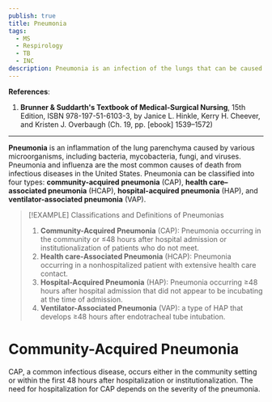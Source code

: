 ```yaml
---
publish: true
title: Pneumonia
tags:
  - MS
  - Respirology
  - TB
  - INC
description: Pneumonia is an infection of the lungs that can be caused by bacteria, viruses, fungi, foreign bodies, and chemicals. It may be classified as acute, chronic, community-acquired, or hospital-acquired.
---
```

**References**:
1. **Brunner & Suddarth's Textbook of Medical-Surgical Nursing**, 15th Edition, ISBN 978-197-51-6103-3, by Janice L. Hinkle, Kerry H. Cheever, and Kristen J. Overbaugh (Ch. 19, pp. \[ebook] 1539–1572)

___

**Pneumonia** is an inflammation of the lung parenchyma caused by various microorganisms, including bacteria, mycobacteria, fungi, and viruses. Pneumonia and influenza are the most common causes of death from infectious diseases in the United States. Pneumonia can be classified into four types: **community-acquired pneumonia** (CAP), **health care–associated pneumonia** (HCAP), **hospital-acquired pneumonia** (HAP), and **ventilator-associated pneumonia** (VAP).

>[!EXAMPLE] Classifications and Definitions of Pneumonias
>1. **Community-Acquired Pneumonia** (CAP): Pneumonia occurring in the community or ≤48 hours after hospital admission or institutionalization of patients who do not meet.
>2. **Health care-Associated Pneumonia** (HCAP): Pneumonia occurring in a nonhospitalized patient with extensive health care contact.
>3. **Hospital-Acquired Pneumonia** (HAP): Pneumonia occurring ≥48 hours after hospital admission that did not appear to be incubating at the time of admission.
>4. **Ventilator-Associated Pneumonia** (VAP): a type of HAP that develops ≥48 hours after endotracheal tube intubation.

# Community-Acquired Pneumonia
CAP, a common infectious disease, occurs either in the community setting or within the first 48 hours after hospitalization or institutionalization. The need for hospitalization for CAP depends on the severity of the pneumonia.
